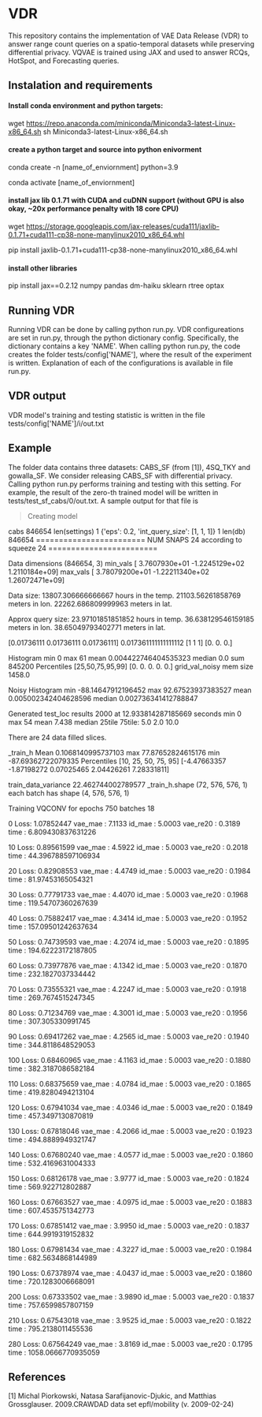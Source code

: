 # VDR
This repository contains the implementation of VAE Data Release (VDR) to answer range count queries on a spatio-temporal datasets while preserving differential privacy. VQVAE is trained using JAX and used to answer RCQs, HotSpot, and Forecasting queries.

## Instalation and requirements

#### Install conda environment and python targets:
wget https://repo.anaconda.com/miniconda/Miniconda3-latest-Linux-x86_64.sh
sh Miniconda3-latest-Linux-x86_64.sh

#### create a python target and source into python enivorment
conda create -n [name_of_enviornment] python=3.9

conda activate [name_of_enviornment]

#### install jax lib 0.1.71 with CUDA and cuDNN support  (without GPU is also okay, ~20x performance penalty with 18 core CPU) 
wget https://storage.googleapis.com/jax-releases/cuda111/jaxlib-0.1.71+cuda111-cp38-none-manylinux2010_x86_64.whl

pip install jaxlib-0.1.71+cuda111-cp38-none-manylinux2010_x86_64.whl

#### install other libraries
pip install jax==0.2.12 numpy pandas dm-haiku sklearn rtree optax

## Running VDR
Running VDR can be done by calling python run.py. VDR configureations are set in run.py, through the python dictionary config. Specifically, the dictionary contains a key 'NAME'. When calling python run.py, the code creates the folder tests/config['NAME'], where the result of the experiment is written. Explanation of each of the configurations is available in file run.py.

## VDR output
VDR model's training and testing statistic is written in the file tests/config['NAME']/i/out.txt

## Example
The folder data contains three datasets: CABS_SF (from [1]), 4SQ_TKY and gowalla_SF. We consider releasing CABS_SF with differential privacy. Calling python run.py performs training and testing with this setting. For example, the result of the zero-th trained model will be written in tests/test_sf_cabs/0/out.txt. A sample output for that file is 

>Creating model 

cabs 846654 len(settings) 1
{'eps': 0.2, 'int_query_size': [1, 1, 1]}
1
len(db) 846654
======================== NUM SNAPS  24 according to squeeze 24 ========================

Data dimensions (846654, 3) min_vals  [ 3.7607930e+01 -1.2245129e+02  1.2110184e+09] max_vals  [ 3.78079200e+01 -1.22211340e+02  1.26072471e+09]

Data size: 13807.306666666667 hours in the temp. 21103.56261858769 meters in lon. 22262.686809999963 meters in lat.

Approx query size: 23.97101851851852 hours in temp. 36.638129546159185 meters in lon. 38.65049793402771 meters in lat.

[0.01736111 0.01736111 0.01736111] 0.017361111111111112
[1 1 1] [0. 0. 0.]

Histogram min 0  max 61  mean 0.004422746404535323 median 0.0 sum 845200  Percentiles [25,50,75,95,99] [0. 0. 0. 0. 0.]
grid_val_noisy mem size 1458.0

Noisy Histogram min -88.14647912196452  max 92.67523937383527  mean 0.005002342404628596 median 0.002736341412788847

Generated test_loc results 2000 at 12.933814287185669 seconds  min 0  max 54  mean 7.438 median 25tile 75tile:  5.0 2.0 10.0

There are  24 data filled slices.

_train_h Mean 0.1068140995737103 max 77.87652824615176 min -87.69362722079335 Percentiles [10, 25, 50, 75, 95] [-4.47663357 -1.87198272  0.07025465  2.04426261  7.28331811]

train_data_variance 22.462744002789577
_train_h.shape (72, 576, 576, 1) each batch has shape (4, 576, 576, 1)

Training VQCONV for epochs  750 batches 18

0 Loss: 1.07852447 vae_mae : 7.1133 id_mae : 5.0003 vae_re20 : 0.3189  time : 6.809430837631226

10 Loss: 0.89561599 vae_mae : 4.5922 id_mae : 5.0003 vae_re20 : 0.2018  time : 44.396788597106934

20 Loss: 0.82908553 vae_mae : 4.4749 id_mae : 5.0003 vae_re20 : 0.1984  time : 81.97453165054321

30 Loss: 0.77791733 vae_mae : 4.4070 id_mae : 5.0003 vae_re20 : 0.1968  time : 119.54707360267639

40 Loss: 0.75882417 vae_mae : 4.3414 id_mae : 5.0003 vae_re20 : 0.1952  time : 157.09501242637634

50 Loss: 0.74739593 vae_mae : 4.2074 id_mae : 5.0003 vae_re20 : 0.1895  time : 194.62223172187805

60 Loss: 0.73977876 vae_mae : 4.1342 id_mae : 5.0003 vae_re20 : 0.1870  time : 232.1827037334442

70 Loss: 0.73555321 vae_mae : 4.2247 id_mae : 5.0003 vae_re20 : 0.1918  time : 269.7674515247345

80 Loss: 0.71234769 vae_mae : 4.3001 id_mae : 5.0003 vae_re20 : 0.1956  time : 307.305330991745

90 Loss: 0.69417262 vae_mae : 4.2565 id_mae : 5.0003 vae_re20 : 0.1940  time : 344.8118648529053

100 Loss: 0.68460965 vae_mae : 4.1163 id_mae : 5.0003 vae_re20 : 0.1880  time : 382.3187086582184

110 Loss: 0.68375659 vae_mae : 4.0784 id_mae : 5.0003 vae_re20 : 0.1865  time : 419.8280494213104

120 Loss: 0.67941034 vae_mae : 4.0346 id_mae : 5.0003 vae_re20 : 0.1849  time : 457.3497130870819

130 Loss: 0.67818046 vae_mae : 4.2066 id_mae : 5.0003 vae_re20 : 0.1923  time : 494.8889949321747

140 Loss: 0.67680240 vae_mae : 4.0577 id_mae : 5.0003 vae_re20 : 0.1860  time : 532.4169631004333

150 Loss: 0.68126178 vae_mae : 3.9777 id_mae : 5.0003 vae_re20 : 0.1824  time : 569.922712802887

160 Loss: 0.67663527 vae_mae : 4.0975 id_mae : 5.0003 vae_re20 : 0.1883  time : 607.4535751342773

170 Loss: 0.67851412 vae_mae : 3.9950 id_mae : 5.0003 vae_re20 : 0.1837  time : 644.9919319152832

180 Loss: 0.67981434 vae_mae : 4.3227 id_mae : 5.0003 vae_re20 : 0.1984  time : 682.5634868144989

190 Loss: 0.67378974 vae_mae : 4.0437 id_mae : 5.0003 vae_re20 : 0.1860  time : 720.1283006668091

200 Loss: 0.67333502 vae_mae : 3.9890 id_mae : 5.0003 vae_re20 : 0.1837  time : 757.6599857807159

210 Loss: 0.67543018 vae_mae : 3.9525 id_mae : 5.0003 vae_re20 : 0.1822  time : 795.2138011455536

280 Loss: 0.67564249 vae_mae : 3.8169 id_mae : 5.0003 vae_re20 : 0.1795  time : 1058.0666770935059

## References
[1] Michal Piorkowski, Natasa Sarafijanovic-Djukic, and Matthias Grossglauser. 2009.CRAWDAD data set epfl/mobility (v. 2009-02-24)
